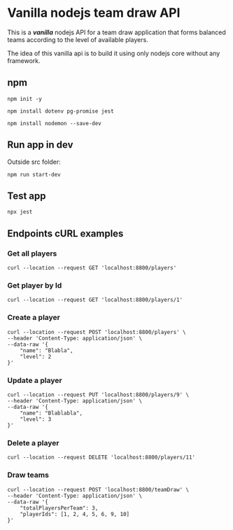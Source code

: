 # Vanilla nodejs team draw API

This is a ***vanilla*** nodejs API for a team draw application that forms balanced teams according to the level of available players.

The idea of ​​this vanilla api is to build it using only nodejs core without any framework.

## npm

```
npm init -y
```
```
npm install dotenv pg-promise jest
```
```
npm install nodemon --save-dev
```

## Run app in dev

Outside src folder:
```
npm run start-dev
```

## Test app

```
npx jest
```

## Endpoints cURL examples

### Get all players

```
curl --location --request GET 'localhost:8800/players'
```

### Get player by Id

```
curl --location --request GET 'localhost:8800/players/1'
```

### Create a player

```
curl --location --request POST 'localhost:8800/players' \
--header 'Content-Type: application/json' \
--data-raw '{
    "name": "Blabla",
    "level": 2
}'
```

### Update a player

```
curl --location --request PUT 'localhost:8800/players/9' \
--header 'Content-Type: application/json' \
--data-raw '{
    "name": "Blablabla",
    "level": 3
}'
```

### Delete a player

```
curl --location --request DELETE 'localhost:8800/players/11'
```

### Draw teams

```
curl --location --request POST 'localhost:8800/teamDraw' \
--header 'Content-Type: application/json' \
--data-raw '{
    "totalPlayersPerTeam": 3,
    "playerIds": [1, 2, 4, 5, 6, 9, 10]
}'
```
